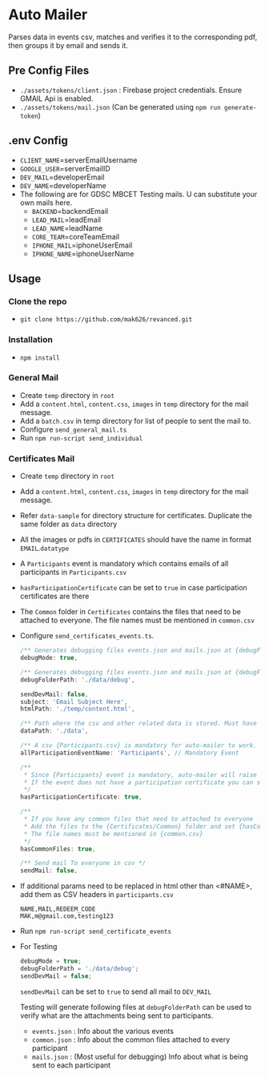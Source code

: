 # Auto Mailer

Parses data in events csv, matches and verifies it to the corresponding pdf, then groups it by email and sends it.

## Pre Config Files

- `./assets/tokens/client.json` : Firebase project credentials. Ensure GMAIL Api is enabled.
- `./assets/tokens/mail.json` (Can be generated using `npm run generate-token`)

## .env Config

- `CLIENT_NAME`=serverEmailUsername
- `GOOGLE_USER`=serverEmailID
- `DEV_MAIL`=developerEmail
- `DEV_NAME`=developerName
- The following are for GDSC MBCET Testing mails. U can substitute your own mails here.
  - `BACKEND`=backendEmail
  - `LEAD_MAIL`=leadEmail
  - `LEAD_NAME`=leadName
  - `CORE_TEAM`=coreTeamEmail
  - `IPHONE_MAIL`=iphoneUserEmail
  - `IPHONE_NAME`=iphoneUserName

## Usage

### Clone the repo
- `git clone https://github.com/mak626/revanced.git`

### Installation

- `npm install`

### General Mail

- Create `temp` directory in `root`
- Add a `content.html`, `content.css`, `images` in `temp` directory for the mail message.
- Add a `batch.csv` in temp directory for list of people to sent the mail to.
- Configure `send_general_mail.ts`
- Run `npm run-script send_individual`

### Certificates Mail

- Create `temp` directory in `root`
- Add a `content.html`, `content.css`, `images` in `temp` directory for the mail message.
- Refer `data-sample` for directory structure for certificates. Duplicate the same folder as `data` directory
- All the images or pdfs in `CERTIFICATES` should have the name in format `EMAIL`.`datatype`
- A `Participants` event is mandatory which contains emails of all participants in `Participants.csv`
- `hasParticipationCertificate` can be set to `true` in case participation certificates are there
- The `Common` folder in `Certificates` contains the files that need to be attached to everyone. The file names must be mentioned in `common.csv`
- Configure `send_certificates_events.ts`.

    ```javascript
    /** Generates debugging files events.json and mails.json at {debugFolderPath} */
    debugMode: true,

    /** Generates debugging files events.json and mails.json at {debugFolderPath} */
    debugFolderPath: './data/debug',

    sendDevMail: false,
    subject: 'Email Subject Here',
    htmlPath: './temp/content.html',

    /** Path where the csv and other related data is stored. Must have the same structure of {data-sample} */
    dataPath: './data',

    /** A csv {Participants.csv} is mandatory for auto-mailer to work. It is a super set of all other csv events. */
    allParticipationEventName: 'Participants', // Mandatory Event

    /**
     * Since {Participants} event is mandatory, auto-mailer will raise error if it could not find participant's certificates.
     * If the event does not have a participation certificate you can set {hasParticipationCertificate} to false
     */
    hasParticipationCertificate: true,

    /**
     * If you have any common files that need to attached to everyone
     * Add the files to the {Certificates/Common} folder and set {hasCommonFiles} to true
     * The file names must be mentioned in {common.csv}
     */
    hasCommonFiles: true,

    /** Send mail To everyone in csv */
    sendMail: false,
    ```

- If additional params need to be replaced in html other than <#NAME>, add them as CSV headers in `participants.csv`

    ```csv
    NAME,MAIL,REDEEM_CODE
    MAK,m@gmail.com,testing123
    ```

- Run `npm run-script send_certificate_events`

- For Testing

    ```javascript
    debugMode = true;
    debugFolderPath = './data/debug';
    sendDevMail = false;
    ```

    `sendDevMail` can be set to `true` to send all mail to `DEV_MAIL`

    Testing will generate following files at `debugFolderPath` can be used to verify what are the attachments being sent to participants.
  - `events.json` : Info about the various events
  - `common.json` : Info about the common files attached to every participant
  - `mails.json` : (Most useful for debugging) Info about what is being sent to each participant
